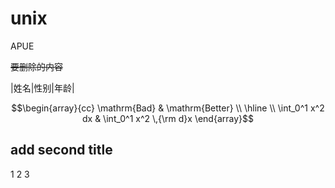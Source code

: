 # unix
APUE

~~要删除的内容~~

|姓名|性别|年龄|

```math
\begin{array}{cc}
\mathrm{Bad} & \mathrm{Better} \\
\hline \\
\int_0^1 x^2 dx & \int_0^1 x^2 \,{\rm d}x
\end{array}
```

## add second title

1
2
3

